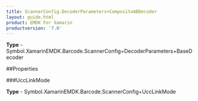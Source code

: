 ```yaml
---
title: ScannerConfig.DecoderParameters+CompositeABDecoder
layout: guide.html
product: EMDK For Xamarin 
productversion: '7.0' 
---
```


    

**Type** - Symbol.XamarinEMDK.Barcode.ScannerConfig+DecoderParameters+BaseDecoder

##Properties

###UccLinkMode

        

**Type** - Symbol.XamarinEMDK.Barcode.ScannerConfig+UccLinkMode
